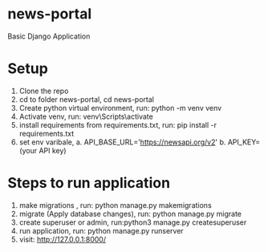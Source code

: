 # news-portal
Basic Django Application

# Setup
1. Clone the repo
2. cd to folder news-portal, cd news-portal
3. Create python virtual environment, run: python -m venv venv
4. Activate venv, run: venv\Scripts\activate
5. install requirements from requirements.txt, run: pip install -r requirements.txt
6. set env varibale,
   a. API_BASE_URL='https://newsapi.org/v2'
   b. API_KEY=(your API key)

# Steps to run application
1. make migrations , run: python manage.py makemigrations
2. migrate (Apply database changes), run: python manage.py migrate
3. create superuser or admin, run:python3 manage.py createsuperuser
4. run application, run: python manage.py runserver
5. visit: http://127.0.0.1:8000/

